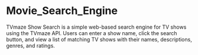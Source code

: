 # Movie_Search_Engine
TVmaze Show Search is a simple web-based search engine for TV shows using the TVmaze API. Users can enter a show name, click the search button, and view a list of matching TV shows with their names, descriptions, genres, and ratings.
